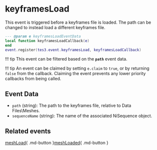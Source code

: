 # keyframesLoad
<div class="search_terms" style="display: none">keyframesload</div>

<!---
	This file is autogenerated. Do not edit this file manually. Your changes will be ignored.
	More information: https://github.com/MWSE/MWSE/tree/master/docs
-->

This event is triggered before a keyframes file is loaded. The path can be changed to instead load a different keyframes file.

```lua
--- @param e keyframesLoadEventData
local function keyframesLoadCallback(e)
end
event.register(tes3.event.keyframesLoad, keyframesLoadCallback)
```

!!! tip
	This event can be filtered based on the **`path`** event data.

!!! tip
	An event can be claimed by setting `e.claim` to `true`, or by returning `false` from the callback. Claiming the event prevents any lower priority callbacks from being called.

## Event Data

* `path` (string): The path to the keyframes file, relative to Data Files\Meshes.
* `sequenceName` (string): The name of the associated NiSequence object.


## Related events

[meshLoad](./meshLoad.md){ .md-button }[meshLoaded](./meshLoaded.md){ .md-button }

